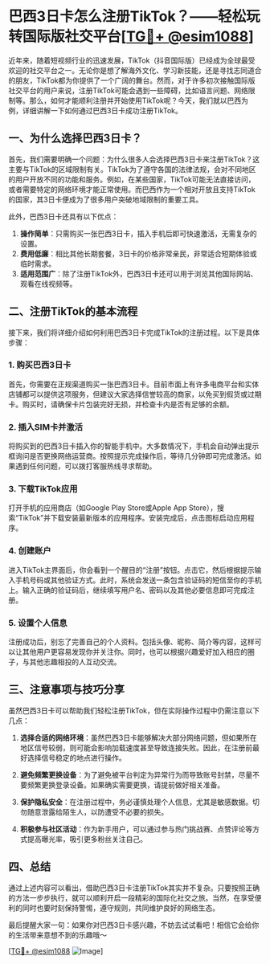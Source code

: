 # 巴西3日卡怎么注册TikTok？——轻松玩转国际版社交平台[[TG💪+ @esim1088](https://t.me/s/esim1088)]

近年来，随着短视频行业的迅速发展，TikTok（抖音国际版）已经成为全球最受欢迎的社交平台之一。无论你是想了解海外文化、学习新技能，还是寻找志同道合的朋友，TikTok都为你提供了一个广阔的舞台。然而，对于许多初次接触国际版社交平台的用户来说，注册TikTok可能会遇到一些障碍，比如语言问题、网络限制等。那么，如何才能顺利注册并开始使用TikTok呢？今天，我们就以巴西为例，详细讲解一下如何通过巴西3日卡成功注册TikTok。

## 一、为什么选择巴西3日卡？

首先，我们需要明确一个问题：为什么很多人会选择巴西3日卡来注册TikTok？这主要与TikTok的区域限制有关。TikTok为了遵守各国的法律法规，会对不同地区的用户开放不同的功能和服务。例如，在某些国家，TikTok可能无法直接访问，或者需要特定的网络环境才能正常使用。而巴西作为一个相对开放且支持TikTok的国家，其3日卡便成为了很多用户突破地域限制的重要工具。

此外，巴西3日卡还具有以下优点：

1. **操作简单**：只需购买一张巴西3日卡，插入手机后即可快速激活，无需复杂的设置。
2. **费用低廉**：相比其他长期套餐，3日卡的价格非常亲民，非常适合短期体验或临时需求。
3. **适用范围广**：除了注册TikTok外，巴西3日卡还可以用于浏览其他国际网站、观看在线视频等。

## 二、注册TikTok的基本流程

接下来，我们将详细介绍如何利用巴西3日卡完成TikTok的注册过程。以下是具体步骤：

### 1. 购买巴西3日卡

首先，你需要在正规渠道购买一张巴西3日卡。目前市面上有许多电商平台和实体店铺都可以提供这项服务，但建议大家选择信誉较高的商家，以免买到假货或过期卡。购买时，请确保卡片包装完好无损，并检查卡内是否有足够的余额。

### 2. 插入SIM卡并激活

将购买到的巴西3日卡插入你的智能手机中。大多数情况下，手机会自动弹出提示框询问是否更换网络运营商。按照提示完成操作后，等待几分钟即可完成激活。如果遇到任何问题，可以拨打客服热线寻求帮助。

### 3. 下载TikTok应用

打开手机的应用商店（如Google Play Store或Apple App Store），搜索“TikTok”并下载安装最新版本的应用程序。安装完成后，点击图标启动应用程序。

### 4. 创建账户

进入TikTok主界面后，你会看到一个醒目的“注册”按钮。点击它，然后根据提示输入手机号码或其他验证方式。此时，系统会发送一条包含验证码的短信至你的手机上。输入正确的验证码后，继续填写用户名、密码以及其他必要信息即可完成注册。

### 5. 设置个人信息

注册成功后，别忘了完善自己的个人资料。包括头像、昵称、简介等内容，这样可以让其他用户更容易发现你并关注你。同时，也可以根据兴趣爱好加入相应的圈子，与其他志趣相投的人互动交流。

## 三、注意事项与技巧分享

虽然巴西3日卡可以帮助我们轻松注册TikTok，但在实际操作过程中仍需注意以下几点：

1. **选择合适的网络环境**：虽然巴西3日卡能够解决大部分网络问题，但如果所在地区信号较弱，则可能会影响加载速度甚至导致连接失败。因此，在注册前最好选择信号稳定的地点进行操作。

2. **避免频繁更换设备**：为了避免被平台判定为异常行为而导致账号封禁，尽量不要频繁更换登录设备。如果确实需要更换，请提前做好相关准备。

3. **保护隐私安全**：在注册过程中，务必谨慎处理个人信息，尤其是敏感数据。切勿随意泄露给陌生人，以防遭受不必要的损失。

4. **积极参与社区活动**：作为新手用户，可以通过参与热门挑战赛、点赞评论等方式提高曝光率，吸引更多粉丝关注自己。

## 四、总结

通过上述内容可以看出，借助巴西3日卡注册TikTok其实并不复杂。只要按照正确的方法一步步执行，就可以顺利开启一段精彩的国际化社交之旅。当然，在享受便利的同时也要时刻保持警惕，遵守规则，共同维护良好的网络生态。

最后提醒大家一句：如果你对巴西3日卡感兴趣，不妨去试试看吧！相信它会给你的生活带来意想不到的乐趣哦～

[[TG💪+ @esim1088](https://t.me/s/esim1088) ![Image](https://i.postimg.cc/4NQfJmqS/Snipaste-2025-05-13-00-14-12.png)]